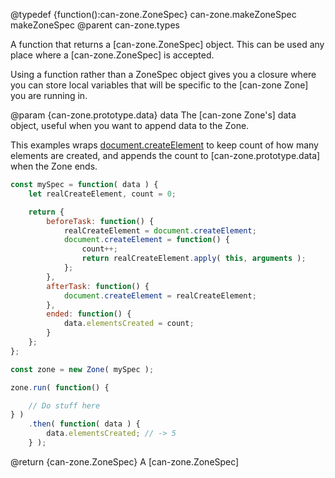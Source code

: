 @typedef {function():can-zone.ZoneSpec} can-zone.makeZoneSpec makeZoneSpec
@parent can-zone.types

A function that returns a [can-zone.ZoneSpec] object. This can be used any place where a [can-zone.ZoneSpec] is accepted.

Using a function rather than a ZoneSpec object gives you a closure where you can store local variables that will be specific to the [can-zone Zone] you are running in.

@param {can-zone.prototype.data} data The [can-zone Zone's] data object, useful when you want to append data to the Zone.

This examples wraps [document.createElement](https://developer.mozilla.org/en-US/docs/Web/API/Document/createElement) to keep count of how many elements are created, and appends the count to [can-zone.prototype.data] when the Zone ends.

```js
const mySpec = function( data ) {
	let realCreateElement, count = 0;

	return {
		beforeTask: function() {
			realCreateElement = document.createElement;
			document.createElement = function() {
				count++;
				return realCreateElement.apply( this, arguments );
			};
		},
		afterTask: function() {
			document.createElement = realCreateElement;
		},
		ended: function() {
			data.elementsCreated = count;
		}
	};
};

const zone = new Zone( mySpec );

zone.run( function() {

	// Do stuff here
} )
	.then( function( data ) {
		data.elementsCreated; // -> 5
	} );
```

@return {can-zone.ZoneSpec} A [can-zone.ZoneSpec]

